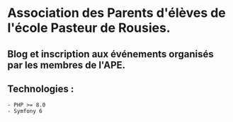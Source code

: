# Association des Parents d'élèves de l'école Pasteur de Rousies.

## Blog et inscription aux événements organisés par les membres de l'APE.

## Technologies :

    - PHP >= 8.0
    - Symfony 6
